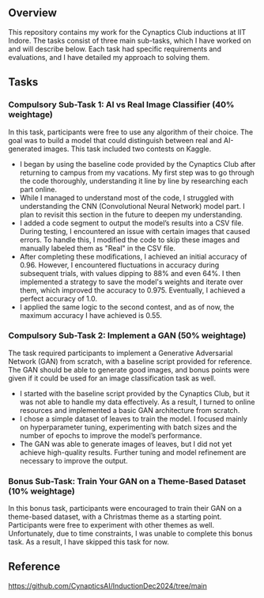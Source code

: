 ## Overview
This repository contains my work for the Cynaptics Club inductions at IIT Indore. The tasks consist of three main sub-tasks, which I have worked on and will describe below. Each task had specific requirements and evaluations, and I have detailed my approach to solving them.

## Tasks

### Compulsory Sub-Task 1: AI vs Real Image Classifier (40% weightage)
In this task, participants were free to use any algorithm of their choice. The goal was to build a model that could distinguish between real and AI-generated images. This task included two contests on Kaggle.
* I began by using the baseline code provided by the Cynaptics Club after returning to campus from my vacations. My first step was to go through the code thoroughly, understanding it line by line by researching each part online.
* While I managed to understand most of the code, I struggled with understanding the CNN (Convolutional Neural Network) model part. I plan to revisit this section in the future to deepen my understanding.
* I added a code segment to output the model’s results into a CSV file. During testing, I encountered an issue with certain images that caused errors. To handle this, I modified the code to skip these images and manually labeled them as "Real" in the CSV file.
* After completing these modifications, I achieved an initial accuracy of 0.96. However, I encountered fluctuations in accuracy during subsequent trials, with values dipping to 88% and even 64%. I then implemented a strategy to save the model's weights and iterate over them, which improved the accuracy to 0.975. Eventually, I achieved a perfect accuracy of 1.0.
* I applied the same logic to the second contest, and as of now, the maximum accuracy I have achieved is 0.55.

### Compulsory Sub-Task 2: Implement a GAN (50% weightage)
The task required participants to implement a Generative Adversarial Network (GAN) from scratch, with a baseline script provided for reference. The GAN should be able to generate good images, and bonus points were given if it could be used for an image classification task as well.
* I started with the baseline script provided by the Cynaptics Club, but it was not able to handle my data effectively. As a result, I turned to online resources and implemented a basic GAN architecture from scratch.
* I chose a simple dataset of leaves to train the model. I focused mainly on hyperparameter tuning, experimenting with batch sizes and the number of epochs to improve the model’s performance.
* The GAN was able to generate images of leaves, but I did not yet achieve high-quality results. Further tuning and model refinement are necessary to improve the output.

### Bonus Sub-Task: Train Your GAN on a Theme-Based Dataset (10% weightage)
In this bonus task, participants were encouraged to train their GAN on a theme-based dataset, with a Christmas theme as a starting point. Participants were free to experiment with other themes as well. Unfortunately, due to time constraints, I was unable to complete this bonus task. As a result, I have skipped this task for now.

## Reference
https://github.com/CynapticsAI/InductionDec2024/tree/main
